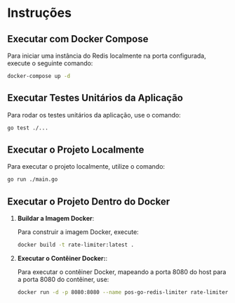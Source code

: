 # Instruções

## Executar com Docker Compose

Para iniciar uma instância do Redis localmente na porta configurada, execute o seguinte comando:

```sh
docker-compose up -d
```

## Executar Testes Unitários da Aplicação

Para rodar os testes unitários da aplicação, use o comando:

```sh
go test ./...
```

## Executar o Projeto Localmente

Para executar o projeto localmente, utilize o comando:

```sh
go run ./main.go
```

## Executar o Projeto Dentro do Docker

1. **Buildar a Imagem Docker**:

   Para construir a imagem Docker, execute:

   ```sh
   docker build -t rate-limiter:latest .
   ```

2. **Executar o Contêiner Docker:**:

   Para executar o contêiner Docker, mapeando a porta 8080 do host para a porta 8080 do contêiner, use:

   ```sh
   docker run -d -p 8080:8080 --name pos-go-redis-limiter rate-limiter:latest
   ```

